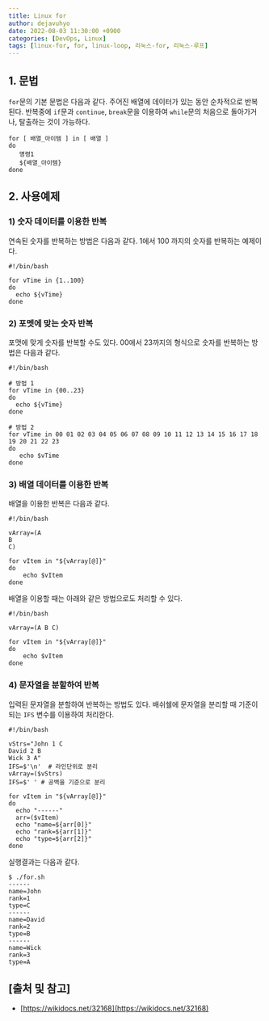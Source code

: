 ```yaml
---
title: Linux for
author: dejavuhyo
date: 2022-08-03 11:30:00 +0900
categories: [DevOps, Linux]
tags: [linux-for, for, linux-loop, 리눅스-for, 리눅스-루프]
---
```


## 1. 문법
`for`문의 기본 문법은 다음과 같다. 주어진 배열에 데이터가 있는 동안 순차적으로 반복된다. 반복중에 `if`문과 `continue`, `break`문을 이용하여 `while`문의 처음으로 돌아가거나, 탈출하는 것이 가능하다.

```shell
for [ 배열_아이템 ] in [ 배열 ]
do
   명령1
   ${배열_아이템}
done
```

## 2. 사용예제

### 1) 숫자 데이터를 이용한 반복
연속된 숫자를 반복하는 방법은 다음과 같다. 1에서 100 까지의 숫자를 반복하는 예제이다.

```shell
#!/bin/bash

for vTime in {1..100}
do
  echo ${vTime}
done
```

### 2) 포멧에 맞는 숫자 반복
포맷에 맞게 숫자를 반복할 수도 있다. 00에서 23까지의 형식으로 숫자를 반복하는 방법은 다음과 같다.

```shell
#!/bin/bash

# 방법 1
for vTime in {00..23}
do
  echo ${vTime}
done

# 방법 2
for vTime in 00 01 02 03 04 05 06 07 08 09 10 11 12 13 14 15 16 17 18 19 20 21 22 23
do
   echo $vTime
done
```

### 3) 배열 데이터를 이용한 반복
배열을 이용한 반복은 다음과 같다.

```shell
#!/bin/bash

vArray=(A
B
C)

for vItem in "${vArray[@]}"
do
    echo $vItem
done
```

배열을 이용할 때는 아래와 같은 방법으로도 처리할 수 있다.

```shell
#!/bin/bash

vArray=(A B C)

for vItem in "${vArray[@]}"
do
    echo $vItem
done
```

### 4) 문자열을 분할하여 반복
입력된 문자열을 분할하여 반복하는 방법도 있다. 배쉬쉘에 문자열을 분리할 때 기준이 되는 `IFS` 변수를 이용하여 처리한다.

```shell
#!/bin/bash

vStrs="John 1 C
David 2 B
Wick 3 A"
IFS=$'\n'  # 라인단위로 분리 
vArray=($vStrs)
IFS=$' ' # 공백을 기준으로 분리 

for vItem in "${vArray[@]}"
do
  echo "------"
  arr=($vItem)
  echo "name=${arr[0]}"
  echo "rank=${arr[1]}"
  echo "type=${arr[2]}"
done
```

실행결과는 다음과 같다.

```shell
$ ./for.sh
------
name=John
rank=1
type=C
------
name=David
rank=2
type=B
------
name=Wick
rank=3
type=A
```

## [출처 및 참고]
* [https://wikidocs.net/32168](https://wikidocs.net/32168)
